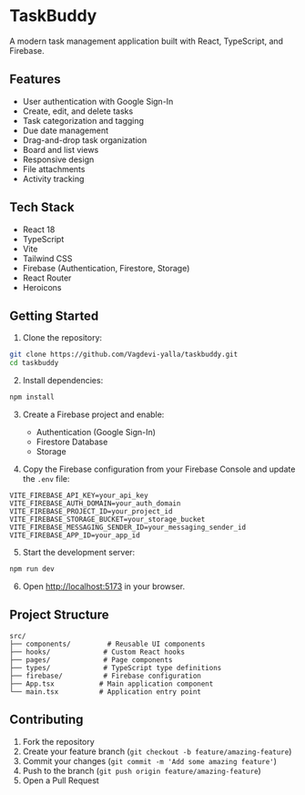 # TaskBuddy

A modern task management application built with React, TypeScript, and Firebase.

## Features

- User authentication with Google Sign-In
- Create, edit, and delete tasks
- Task categorization and tagging
- Due date management
- Drag-and-drop task organization
- Board and list views
- Responsive design
- File attachments
- Activity tracking

## Tech Stack

- React 18
- TypeScript
- Vite
- Tailwind CSS
- Firebase (Authentication, Firestore, Storage)
- React Router
- Heroicons

## Getting Started

1. Clone the repository:
```bash
git clone https://github.com/Vagdevi-yalla/taskbuddy.git
cd taskbuddy
```

2. Install dependencies:
```bash
npm install
```

3. Create a Firebase project and enable:
   - Authentication (Google Sign-In)
   - Firestore Database
   - Storage

4. Copy the Firebase configuration from your Firebase Console and update the `.env` file:
```env
VITE_FIREBASE_API_KEY=your_api_key
VITE_FIREBASE_AUTH_DOMAIN=your_auth_domain
VITE_FIREBASE_PROJECT_ID=your_project_id
VITE_FIREBASE_STORAGE_BUCKET=your_storage_bucket
VITE_FIREBASE_MESSAGING_SENDER_ID=your_messaging_sender_id
VITE_FIREBASE_APP_ID=your_app_id
```

5. Start the development server:
```bash
npm run dev
```

6. Open [http://localhost:5173](http://localhost:5173) in your browser.

## Project Structure

```
src/
├── components/         # Reusable UI components
├── hooks/             # Custom React hooks
├── pages/             # Page components
├── types/             # TypeScript type definitions
├── firebase/          # Firebase configuration
├── App.tsx           # Main application component
└── main.tsx          # Application entry point
```

## Contributing

1. Fork the repository
2. Create your feature branch (`git checkout -b feature/amazing-feature`)
3. Commit your changes (`git commit -m 'Add some amazing feature'`)
4. Push to the branch (`git push origin feature/amazing-feature`)
5. Open a Pull Request
